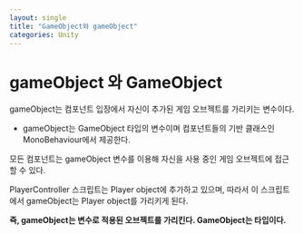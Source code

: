 ```yaml
---
layout: single
title: "GameObject와 gameObject"
categories: Unity
---
```


gameObject 와 GameObject
===
gameObject는 컴포넌트 입장에서 자신이 추가된 게임 오브젝트를 가리키는 변수이다.
- gameObject는 GameObject 타입의 변수이며 컴포넌트들의 기반 클래스인 MonoBehaviour에서 제공한다.

모든 컴포넌트는 gameObject 변수를 이용해 자신을 사용 중인 게임 오브젝트에 접근할 수 있다.

PlayerController 스크립트는 Player object에 추가하고 있으며, 따라서 이 스크립트에서 gameObject는 Player object를  가리키게 된다.

**즉, gameObject는 변수로 적용된 오브젝트를 가리킨다.
    GameObject는 타입이다.**

